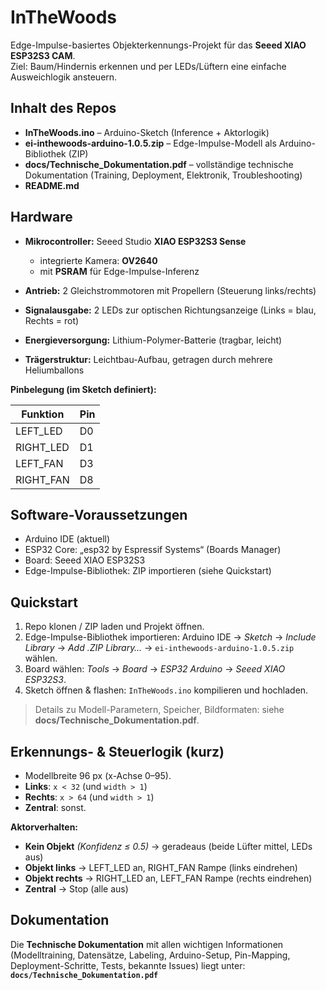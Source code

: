 # InTheWoods

Edge-Impulse-basiertes Objekterkennungs-Projekt für das **Seeed XIAO ESP32S3 CAM**.  
Ziel: Baum/Hindernis erkennen und per LEDs/Lüftern eine einfache Ausweichlogik ansteuern.

## Inhalt des Repos

- **InTheWoods.ino** – Arduino-Sketch (Inference + Aktorlogik)
- **ei-inthewoods-arduino-1.0.5.zip** – Edge-Impulse-Modell als Arduino-Bibliothek (ZIP)
- **docs/Technische_Dokumentation.pdf** – vollständige technische Dokumentation (Training, Deployment, Elektronik, Troubleshooting)
- **README.md**

## Hardware

- **Mikrocontroller:** Seeed Studio **XIAO ESP32S3 Sense**  
  - integrierte Kamera: **OV2640**  
  - mit **PSRAM** für Edge-Impulse-Inferenz  

- **Antrieb:** 2 Gleichstrommotoren mit Propellern (Steuerung links/rechts) 

- **Signalausgabe:** 2 LEDs zur optischen Richtungsanzeige (Links = blau, Rechts = rot)  

- **Energieversorgung:** Lithium-Polymer-Batterie (tragbar, leicht)  

- **Trägerstruktur:** Leichtbau-Aufbau, getragen durch mehrere Heliumballons  

**Pinbelegung (im Sketch definiert):**

| Funktion     | Pin |
|--------------|-----|
| LEFT_LED     | D0  |
| RIGHT_LED    | D1  |
| LEFT_FAN     | D3  |
| RIGHT_FAN    | D8  |


## Software-Voraussetzungen

- Arduino IDE (aktuell)
- ESP32 Core: „esp32 by Espressif Systems“ (Boards Manager)
- Board: Seeed XIAO ESP32S3
- Edge-Impulse-Bibliothek: ZIP importieren (siehe Quickstart)

## Quickstart

1. Repo klonen / ZIP laden und Projekt öffnen.  
2. Edge-Impulse-Bibliothek importieren:
   Arduino IDE → *Sketch* → *Include Library* → *Add .ZIP Library…* → `ei-inthewoods-arduino-1.0.5.zip` wählen.  
3. Board wählen: 
   *Tools* → *Board* → *ESP32 Arduino* → *Seeed XIAO ESP32S3*.  
4. Sketch öffnen & flashen: `InTheWoods.ino` kompilieren und hochladen.  

> Details zu Modell-Parametern, Speicher, Bildformaten: siehe **docs/Technische_Dokumentation.pdf**.


## Erkennungs- & Steuerlogik (kurz)

- Modellbreite 96 px (x-Achse 0–95).  
- **Links**: `x < 32` (und `width > 1`)  
- **Rechts**: `x > 64` (und `width > 1`)  
- **Zentral**: sonst.

**Aktorverhalten:**

- **Kein Objekt** *(Konfidenz ≤ 0.5)* → geradeaus (beide Lüfter mittel, LEDs aus)  
- **Objekt links** → LEFT_LED an, RIGHT_FAN Rampe (links eindrehen)  
- **Objekt rechts** → RIGHT_LED an, LEFT_FAN Rampe (rechts eindrehen)  
- **Zentral** → Stop (alle aus)

## Dokumentation

Die **Technische Dokumentation** mit allen wichtigen Informationen (Modelltraining, Datensätze, Labeling, Arduino-Setup, Pin-Mapping, Deployment-Schritte, Tests, bekannte Issues) liegt unter:  
**`docs/Technische_Dokumentation.pdf`**

